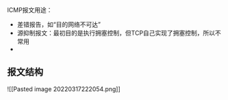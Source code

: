 ICMP报文用途：
- 差错报告，如“目的网络不可达”
- 源抑制报文：最初目的是执行拥塞控制，但TCP自己实现了拥塞控制，所以不常用
- 
## 报文结构
![[Pasted image 20220317222054.png]]

